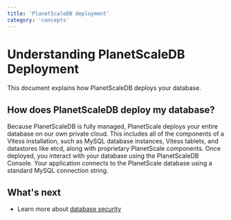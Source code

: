 ```yaml
---
title: 'PlanetScaleDB deployment'
category: 'concepts'
---
```


# Understanding PlanetScaleDB Deployment

This document explains how PlanetScaleDB deploys your database.

<!-- This is probably a good place for a diagram showing the relationship between the PlanetScale management plane, the operator, and the Vitess deployment. -->

## How does PlanetScaleDB deploy my database?

<!-- There are some terms here that we may need to update and clarify. -->

Because PlanetScaleDB is fully managed, PlanetScale deploys your entire database on our own private cloud. This includes all of the components of a Vitess installation, such as MySQL database instances, Vitess tablets, and datastores like etcd, along with proprietary PlanetScale components. Once deployed, you interact with your database using the PlanetScaleDB Console. Your application connects to the PlanetScale database using a standard MySQL connection string.

<!-- Include link to doc on connecting to PlanetScale DB using connection string. -->

<!-- Are there other topics that need to be addressed here? -->

## What's next

- Learn more about [database security](psdb/security-features)
